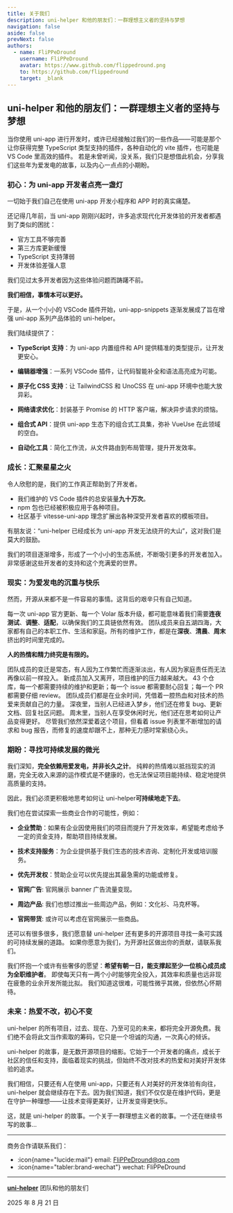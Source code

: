 ```yaml
---
title: 关于我们
description: uni-helper 和他的朋友们：一群理想主义者的坚持与梦想
navigation: false
aside: false
prevNext: false
authors:
  - name: FliPPeDround
    username: FliPPeDround
    avatar: https://www.github.com/flippedround.png
    to: https://github.com/flippedround
    target: _blank
---
```


## uni-helper 和他的朋友们：一群理想主义者的坚持与梦想

当你使用 uni-app 进行开发时，或许已经接触过我们的一些作品——可能是那个让你获得完整 TypeScript 类型支持的插件，各种自动化的 vite 插件，也可能是 VS Code 里高效的插件。
若是未曾听闻，没关系，我们只是想借此机会，分享我们这些年为爱发电的故事，以及内心一点点的小期盼。

### 初心：为 uni-app 开发者点亮一盏灯
一切始于我们自己在使用 uni-app 开发小程序和 APP 时的真实痛楚。

还记得几年前，当 uni-app 刚刚兴起时，许多追求现代化开发体验的开发者都遇到了类似的困扰：
- 官方工具不够完善
- 第三方库更新缓慢
- TypeScript 支持薄弱
- 开发体验差强人意

我们见过太多开发者因为这些体验问题而踌躇不前。

**我们相信，事情本可以更好。**

于是，从一个小小的 VSCode 插件开始，uni-app-snippets 逐渐发展成了旨在增强 uni-app 系列产品体验的 uni-helper。

我们陆续提供了：
- **TypeScript 支持**：为 uni-app 内置组件和 API 提供精准的类型提示，让开发更安心。

- **编辑器增强**：一系列 VSCode 插件，让代码智能补全和语法高亮成为可能。

- **原子化 CSS 支持**：让 TailwindCSS 和 UnoCSS 在 uni-app 环境中也能大放异彩。

- **网络请求优化**：封装基于 Promise 的 HTTP 客户端，解决异步请求的烦恼。

- **组合式 API**：提供 uni-app 生态下的组合式工具集，弥补 VueUse 在此领域的空白。

- **自动化工具**：简化工作流，从文件路由到布局管理，提升开发效率。

### 成长：汇聚星星之火

令人欣慰的是，我们的工作真正帮助到了开发者。
- 我们维护的 VS Code 插件的总安装量**九十万次**。
- npm 包也已经被积极应用于各种项目。
- 社区基于 vitesse-uni-app 理念扩展出各种深受开发者喜欢的模板项目。

有朋友说：“uni-helper 已经成长为 uni-app 开发无法绕开的大山”，这对我们是莫大的鼓励。

我们的项目逐渐增多，形成了一个小小的生态系统，不断吸引更多的开发者加入。
非常感谢这些开发者的支持和这个充满爱的世界。

### 现实：为爱发电的沉重与快乐

然而，开源从来都不是一件容易的事情。这背后的艰辛只有自己知道。

每一次 uni-app 官方更新、每一个 Volar 版本升级，都可能意味着我们需要**连夜测试**、**调整**、**适配**，以确保我们的工具链依然有效。
团队成员来自五湖四海，大家都有自己的本职工作、生活和家庭。所有的维护工作，都是在**深夜**、**清晨**、**周末**挤出的时间里完成的。

**人的热情和精力终究是有限的。**

团队成员的变迁是常态，有人因为工作繁忙而逐渐淡出，有人因为家庭责任而无法再像以前一样投入。
新成员加入又离开，项目维护的压力越来越大。
43 个仓库，每一个都需要持续的维护和更新；每一个 issue 都需要耐心回复；每一个 PR 都需要仔细 review。
团队成员们都是在业余时间，凭借着一腔热血和对技术的热爱来贡献自己的力量。
深夜里，当别人已经进入梦乡，他们还在修复 bug、更新文档、回复社区问题。
周末里，当别人在享受休闲时光，他们还在思考如何让产品变得更好。
尽管我们依然深爱着这个项目，但看着 issue 列表里不断增加的请求和 bug 报告，而修复的速度却跟不上，那种无力感时常萦绕心头。

### 期盼：寻找可持续发展的微光

我们深知，**完全依赖用爱发电，并非长久之计**。
纯粹的热情难以抵挡现实的消磨，完全无收入来源的运作模式是不健康的，也无法保证项目能持续、稳定地提供高质量的支持。

因此，我们必须更积极地思考如何让 uni-helper**可持续地走下去**。

我们也在尝试探索一些商业合作的可能性，例如：

- **企业赞助**：如果有企业因使用我们的项目而提升了开发效率，希望能考虑给予一定的资金支持，帮助项目持续发展。

- **技术支持服务**：为企业提供基于我们生态的技术咨询、定制化开发或培训服务。

- **优先开发权**：赞助企业可以优先提出其最急需的功能或修复。

- **官网广告**: 官网展示 banner 广告流量变现。

- **周边产品**: 我们也想过推出一些周边产品，例如：文化衫、马克杯等。

- **官网带货**: 或许可以考虑在官网展示一些商品。

还可以有很多很多，我们愿意替 uni-helper 还有更多的开源项目寻找一条可实践的可持续发展的道路。
如果你愿意为我们，为开源社区做出你的贡献，请联系我们。

我们怀抱一个或许有些奢侈的愿望：**希望有朝一日，能支撑起至少一位核心成员成为全职维护者**。
即使每天只有一两个小时能够完全投入，其效率和质量也远非现在疲惫的业余开发所能比拟。
我们知道这很难，可能性微乎其微，但依然心怀期待。

### 未来：热爱不改，初心不变
uni-helper 的所有项目，过去、现在、乃至可见的未来，都将完全开源免费。我们绝不会将此文当作索取的筹码，它只是一个坦诚的沟通，一次真心的倾诉。

uni-helper 的故事，是无数开源项目的缩影。它始于一个开发者的痛点，成长于社区的信任和支持，面临着现实的挑战，但始终不改对技术的热爱和对美好开发体验的追求。

我们相信，只要还有人在使用 uni-app，只要还有人对美好的开发体验有向往，uni-helper 就会继续存在下去。因为我们知道，我们不仅仅是在维护代码，更是在守护一种理想——让技术变得更美好，让开发变得更快乐。

这，就是 uni-helper 的故事。一个关于一群理想主义者的故事。一个还在继续书写的故事...
***
商务合作请联系我们：
- :icon{name="lucide:mail"} email: FliPPeDround@qq.com
- :icon{name="tabler:brand-wechat"} wechat: FliPPeDround
***

[**uni-helper**](https://github.com/uni-helper) 团队和他的朋友们

2025 年 8 月 21 日
